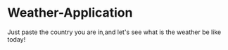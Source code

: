 ﻿# Weather-Application

Just paste the country you are in,and let's see what is the weather be like today!
